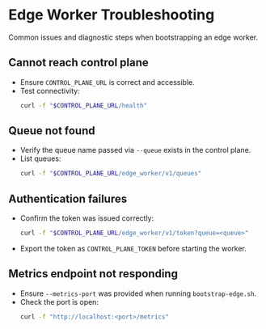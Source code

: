 # Edge Worker Troubleshooting

Common issues and diagnostic steps when bootstrapping an edge worker.

## Cannot reach control plane
- Ensure `CONTROL_PLANE_URL` is correct and accessible.
- Test connectivity:
  ```bash
  curl -f "$CONTROL_PLANE_URL/health"
  ```

## Queue not found
- Verify the queue name passed via `--queue` exists in the control plane.
- List queues:
  ```bash
  curl -f "$CONTROL_PLANE_URL/edge_worker/v1/queues"
  ```

## Authentication failures
- Confirm the token was issued correctly:
  ```bash
  curl -f "$CONTROL_PLANE_URL/edge_worker/v1/token?queue=<queue>"
  ```
- Export the token as `CONTROL_PLANE_TOKEN` before starting the worker.

## Metrics endpoint not responding
- Ensure `--metrics-port` was provided when running `bootstrap-edge.sh`.
- Check the port is open:
  ```bash
  curl -f "http://localhost:<port>/metrics"
  ```
